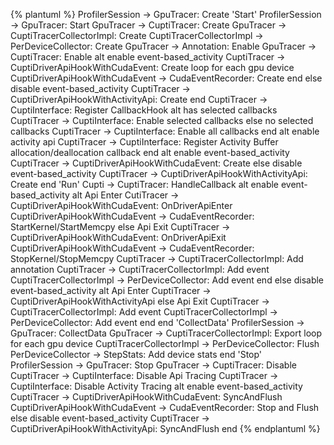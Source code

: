 {% plantuml %}
ProfilerSession -> GpuTracer: Create
'Start'
ProfilerSession -> GpuTracer: Start
GpuTracer -> CuptiTracer: Create
GpuTracer -> CuptiTracerCollectorImpl: Create
CuptiTracerCollectorImpl -> PerDeviceCollector: Create
GpuTracer -> Annotation: Enable
GpuTracer -> CuptiTracer: Enable
alt enable event-based_activity
    CuptiTracer -> CuptiDriverApiHookWithCudaEvent: Create
    loop for each gpu device
        CuptiDriverApiHookWithCudaEvent -> CudaEventRecorder: Create
    end
else disable event-based_activity
    CuptiTracer -> CuptiDriverApiHookWithActivityApi: Create
end
CuptiTracer -> CuptiInterface: Register CallbackHook
alt has selected callbacks
    CuptiTracer -> CuptiInterface: Enable selected callbacks
else no selected callbacks
    CuptiTracer -> CuptiInterface: Enable all callbacks
end
alt enable activity api
    CuptiTracer -> CuptiInterface: Register Activity Buffer allocation/deallocation callback 
end
alt enable event-based_activity
    CuptiTracer -> CuptiDriverApiHookWithCudaEvent: Create
else disable event-based_activity
    CuptiTracer -> CuptiDriverApiHookWithActivityApi: Create
end
'Run'
Cupti -> CuptiTracer: HandleCallback
alt enable event-based_activity
    alt Api Enter
        CutiTracer -> CuptiDriverApiHookWithCudaEvent: OnDriverApiEnter
        CuptiDriverApiHookWithCudaEvent -> CudaEventRecorder: StartKernel/StartMemcpy
    else Api Exit
        CuptiTracer -> CuptiDriverApiHookWithCudaEvent: OnDriverApiExit
        CuptiDriverApiHookWithCudaEvent -> CudaEventRecorder: StopKernel/StopMemcpy
        CuptiTracer -> CuptiTracerCollectorImpl: Add annotation 
        CuptiTracer -> CuptiTracerCollectorImpl: Add event 
        CuptiTracerCollectorImpl -> PerDeviceCollector: Add event 
    end
else disable event-based_activity
    alt Api Enter
        CuptiTracer -> CuptiDriverApiHookWithActivityApi
    else Api Exit
        CuptiTracer -> CuptiTracerCollectorImpl: Add event 
        CuptiTracerCollectorImpl -> PerDeviceCollector: Add event 
    end
end
'CollectData'
ProfilerSession -> GpuTracer: CollectData
GpuTracer -> CuptiTracerCollectorImpl: Export
loop for each gpu device
    CuptiTracerCollectorImpl -> PerDeviceCollector: Flush
    PerDeviceCollector -> StepStats: Add device stats
end 
'Stop'
ProfilerSession -> GpuTracer: Stop
GpuTracer -> CuptiTracer: Disable
CuptiTracer -> CuptiInterface: Disable Api Tracing
CuptiTracer -> CuptiInterface: Disable Activity Tracing
alt enable event-based_activity
    CuptiTracer -> CuptiDriverApiHookWithCudaEvent: SyncAndFlush
    CuptiDriverApiHookWithCudaEvent -> CudaEventRecorder: Stop and Flush
else disable event-based_activity
    CuptiTracer -> CuptiDriverApiHookWithActivityApi: SyncAndFlush
end
{% endplantuml %}